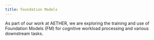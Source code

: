 ```yaml
---
title: Foundation Models
---
```


As part of our work at AETHER, we are exploring the training and use of Foundation Models (FM) for cognitive workload processing and various downstream tasks.
